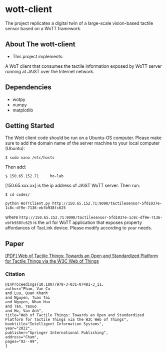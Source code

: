 # wott-client
The project replicates a digital twin of a large-scale vision-based tactile sensor based on a WoTT framework. 

## About The wott-client

 - This project implements:

A WoT client that consumes the tactile information exposed by WoTT server running at JAIST over the Internet network.
   
## Dependencies
- wotpy
- numpy
- matplotlib

## Getting Started
The Wott client code should be run on a Ubuntu-OS computer.
Please make sure to add the domain name of the server machine to your local computer (Ubuntu):
```
$ sudo nano /etc/hosts
```
Then add:
```
$ 150.65.152.71  	ho-lab
```
[150.65.xxx.xx] is the ip address of JAIST WoTT server.
Then run:
```
$ cd codes/
```
```
python WoTTClient.py http://150.65.152.71:9090/tactilesensor-5fd1037e-1c8c-df9e-7136-ebfb938fc625
```
where ```http://150.65.152.71:9090/tactilesensor-5fd1037e-1c8c-df9e-7136-ebfb938fc625``` is the url for WoTT application that exposes property affordances of TacLink device. Please modify according to your needs.

## Paper
[[PDF] Web of Tactile Things: Towards an Open and Standardized Platform for Tactile Things via the W3C Web of Things](https://github.com/Ho-lab-jaist/wott-client/blob/main/paper/CAiSE2022_WOTT.pdf)
### Citation
```
@InProceedings{10.1007/978-3-031-07481-3_11,
author="Pham, Van Cu
and Luu, Quan Khanh
and Nguyen, Tuan Tai
and Nguyen, Nhan Huu
and Tan, Yasuo
and Ho, Van Anh",
title="Web of Tactile Things: Towards an Open and Standardized Platform for Tactile Things via the W3C Web of Things",
booktitle="Intelligent Information Systems",
year="2022",
publisher="Springer International Publishing",
address="Cham",
pages="92--99",
}
```
